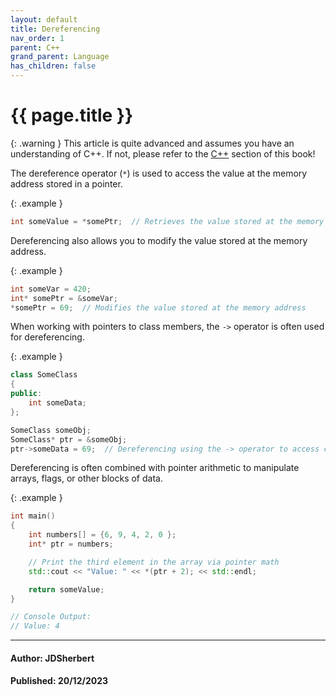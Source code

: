 ```yaml
---
layout: default
title: Dereferencing
nav_order: 1
parent: C++
grand_parent: Language
has_children: false
---
```


{{ page.title }}
======================

{: .warning } 
This article is quite advanced and assumes you have an understanding of C++.
If not, please refer to the [C++](/docs/Language/C++/C++.html) section of this book!

The dereference operator (`*`) is used to access the value at the memory address stored in a pointer.

{: .example }
```cpp
int someValue = *somePtr;  // Retrieves the value stored at the memory address 
```

Dereferencing also allows you to modify the value stored at the memory address.

{: .example }
```cpp
int someVar = 420;
int* somePtr = &someVar;
*somePtr = 69;  // Modifies the value stored at the memory address
```

When working with pointers to class members, the `->` operator is often used for dereferencing.

{: .example }
```cpp
class SomeClass 
{
public:
    int someData;
};

SomeClass someObj;
SomeClass* ptr = &someObj;
ptr->someData = 69;  // Dereferencing using the -> operator to access class member
```

Dereferencing is often combined with pointer arithmetic to manipulate arrays, flags, or other blocks of data.

{: .example }
```cpp
int main() 
{
    int numbers[] = {6, 9, 4, 2, 0 };
    int* ptr = numbers;

    // Print the third element in the array via pointer math
    std::cout << "Value: " << *(ptr + 2); << std::endl;

    return someValue;
}

// Console Output: 
// Value: 4
```

---

#### Author: JDSherbert
#### Published: 20/12/2023
